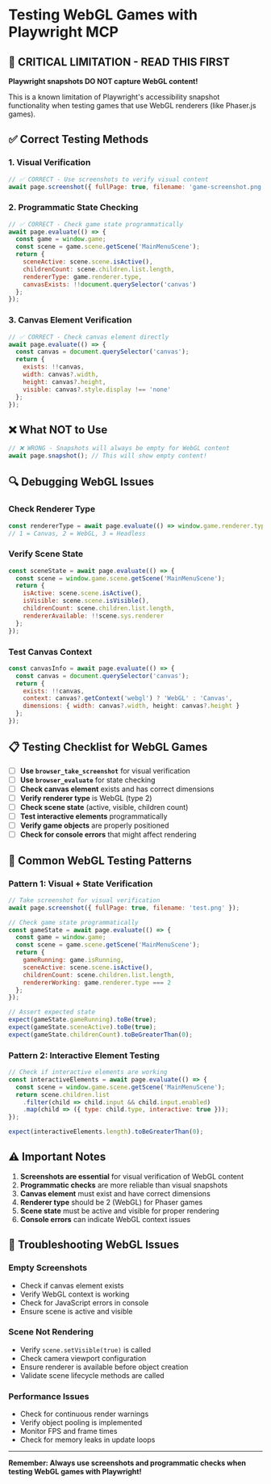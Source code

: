 # Testing WebGL Games with Playwright MCP

## 🚨 **CRITICAL LIMITATION - READ THIS FIRST**

**Playwright snapshots DO NOT capture WebGL content!**

This is a known limitation of Playwright's accessibility snapshot functionality when testing games that use WebGL renderers (like Phaser.js games).

## ✅ **Correct Testing Methods**

### 1. **Visual Verification**
```javascript
// ✅ CORRECT - Use screenshots to verify visual content
await page.screenshot({ fullPage: true, filename: 'game-screenshot.png' });
```

### 2. **Programmatic State Checking**
```javascript
// ✅ CORRECT - Check game state programmatically
await page.evaluate(() => {
  const game = window.game;
  const scene = game.scene.getScene('MainMenuScene');
  return {
    sceneActive: scene.scene.isActive(),
    childrenCount: scene.children.list.length,
    rendererType: game.renderer.type,
    canvasExists: !!document.querySelector('canvas')
  };
});
```

### 3. **Canvas Element Verification**
```javascript
// ✅ CORRECT - Check canvas element directly
await page.evaluate(() => {
  const canvas = document.querySelector('canvas');
  return {
    exists: !!canvas,
    width: canvas?.width,
    height: canvas?.height,
    visible: canvas?.style.display !== 'none'
  };
});
```

## ❌ **What NOT to Use**

```javascript
// ❌ WRONG - Snapshots will always be empty for WebGL content
await page.snapshot(); // This will show empty content!
```

## 🔍 **Debugging WebGL Issues**

### Check Renderer Type
```javascript
const rendererType = await page.evaluate(() => window.game.renderer.type);
// 1 = Canvas, 2 = WebGL, 3 = Headless
```

### Verify Scene State
```javascript
const sceneState = await page.evaluate(() => {
  const scene = window.game.scene.getScene('MainMenuScene');
  return {
    isActive: scene.scene.isActive(),
    isVisible: scene.scene.isVisible(),
    childrenCount: scene.children.list.length,
    rendererAvailable: !!scene.sys.renderer
  };
});
```

### Test Canvas Context
```javascript
const canvasInfo = await page.evaluate(() => {
  const canvas = document.querySelector('canvas');
  return {
    exists: !!canvas,
    context: canvas?.getContext('webgl') ? 'WebGL' : 'Canvas',
    dimensions: { width: canvas?.width, height: canvas?.height }
  };
});
```

## 📋 **Testing Checklist for WebGL Games**

- [ ] **Use `browser_take_screenshot`** for visual verification
- [ ] **Use `browser_evaluate`** for state checking
- [ ] **Check canvas element** exists and has correct dimensions
- [ ] **Verify renderer type** is WebGL (type 2)
- [ ] **Check scene state** (active, visible, children count)
- [ ] **Test interactive elements** programmatically
- [ ] **Verify game objects** are properly positioned
- [ ] **Check for console errors** that might affect rendering

## 🎯 **Common WebGL Testing Patterns**

### Pattern 1: Visual + State Verification
```javascript
// Take screenshot for visual verification
await page.screenshot({ fullPage: true, filename: 'test.png' });

// Check game state programmatically
const gameState = await page.evaluate(() => {
  const game = window.game;
  const scene = game.scene.getScene('MainMenuScene');
  return {
    gameRunning: game.isRunning,
    sceneActive: scene.scene.isActive(),
    childrenCount: scene.children.list.length,
    rendererWorking: game.renderer.type === 2
  };
});

// Assert expected state
expect(gameState.gameRunning).toBe(true);
expect(gameState.sceneActive).toBe(true);
expect(gameState.childrenCount).toBeGreaterThan(0);
```

### Pattern 2: Interactive Element Testing
```javascript
// Check if interactive elements are working
const interactiveElements = await page.evaluate(() => {
  const scene = window.game.scene.getScene('MainMenuScene');
  return scene.children.list
    .filter(child => child.input && child.input.enabled)
    .map(child => ({ type: child.type, interactive: true }));
});

expect(interactiveElements.length).toBeGreaterThan(0);
```

## ⚠️ **Important Notes**

1. **Screenshots are essential** for visual verification of WebGL content
2. **Programmatic checks** are more reliable than visual snapshots
3. **Canvas element** must exist and have correct dimensions
4. **Renderer type** should be 2 (WebGL) for Phaser games
5. **Scene state** must be active and visible for proper rendering
6. **Console errors** can indicate WebGL context issues

## 🔧 **Troubleshooting WebGL Issues**

### Empty Screenshots
- Check if canvas element exists
- Verify WebGL context is working
- Check for JavaScript errors in console
- Ensure scene is active and visible

### Scene Not Rendering
- Verify `scene.setVisible(true)` is called
- Check camera viewport configuration
- Ensure renderer is available before object creation
- Validate scene lifecycle methods are called

### Performance Issues
- Check for continuous render warnings
- Verify object pooling is implemented
- Monitor FPS and frame times
- Check for memory leaks in update loops

---

**Remember: Always use screenshots and programmatic checks when testing WebGL games with Playwright!**
